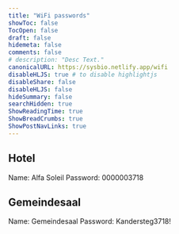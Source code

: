 ```yaml
---
title: "WiFi passwords"
showToc: false
TocOpen: false
draft: false
hidemeta: false
comments: false
# description: "Desc Text."
canonicalURL: https://sysbio.netlify.app/wifi
disableHLJS: true # to disable highlightjs
disableShare: false
disableHLJS: false
hideSummary: false
searchHidden: true
ShowReadingTime: true
ShowBreadCrumbs: true
ShowPostNavLinks: true
---
```


## Hotel 

Name: Alfa Soleil
Password: 0000003718

## Gemeindesaal

Name: Gemeindesaal
Password: Kandersteg3718!

